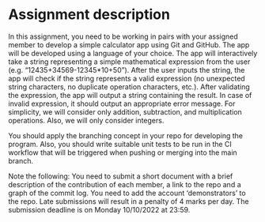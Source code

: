 # Assignment description

In this assignment, you need to be working in pairs with your assigned member to develop a simple calculator app using Git and GitHub. The app will be developed using a language of your choice. The app will interactively take a string representing a simple mathematical expression from the user (e.g. “12435+34569-12345*10+50”). After the user inputs the string, the app will check if the string represents a valid expression (no unexpected string characters, no duplicate operation characters, etc.). After validating the expression, the app will output a string containing the result. In case of invalid expression, it should output an appropriate error message.  For simplicity, we will consider only addition, subtraction, and multiplication operations. Also, we will only consider integers.

You should apply the branching concept in your repo for developing the program. Also, you should write suitable unit tests to be run in the CI workflow that will be triggered when pushing or merging into the main branch.  

Note the following:
    You need to submit a short document with a brief description of the contribution of each member, a link to the repo and a graph of the commit log.
    You need to add the account ‘demonstrators’ to the repo.
    Late submissions will result in a penalty of 4 marks per day.
    The submission deadline is on Monday 10/10/2022 at 23:59.
